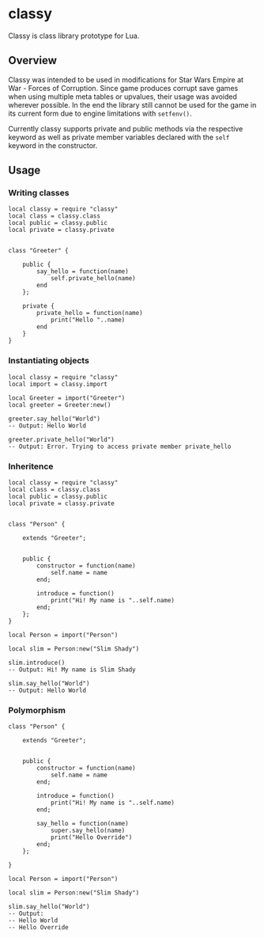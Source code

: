 # classy

Classy is class library prototype for Lua.

## Overview

Classy was intended to be used in modifications for Star Wars Empire at War - Forces of Corruption. Since game produces corrupt save games when using multiple meta tables or upvalues, their usage was avoided wherever possible. In the end the library still cannot be used for the game in its current form due to engine limitations with `setfenv()`.

Currently classy supports private and public methods via the respective keyword as well as private member variables declared with the `self` keyword in the constructor.

## Usage

### Writing classes

```
local classy = require "classy"
local class = classy.class
local public = classy.public
local private = classy.private


class "Greeter" {

    public {
        say_hello = function(name)
            self.private_hello(name)
        end
    };

    private {
        private_hello = function(name)
            print("Hello "..name)
        end
    }
}
```

### Instantiating objects

```
local classy = require "classy"
local import = classy.import

local Greeter = import("Greeter")
local greeter = Greeter:new()

greeter.say_hello("World")
-- Output: Hello World

greeter.private_hello("World")
-- Output: Error. Trying to access private member private_hello
```

### Inheritence

```
local classy = require "classy"
local class = classy.class
local public = classy.public
local private = classy.private


class "Person" {

    extends "Greeter";


    public {
        constructor = function(name)
            self.name = name
        end;

        introduce = function()
            print("Hi! My name is "..self.name)
        end;
    };
}

local Person = import("Person")

local slim = Person:new("Slim Shady")

slim.introduce()
-- Output: Hi! My name is Slim Shady

slim.say_hello("World")
-- Output: Hello World
```

### Polymorphism

```
class "Person" {

    extends "Greeter";


    public {
        constructor = function(name)
            self.name = name
        end;

        introduce = function()
            print("Hi! My name is "..self.name)
        end;

        say_hello = function(name)
            super.say_hello(name)
            print("Hello Override")
        end;
    };

}

local Person = import("Person")

local slim = Person:new("Slim Shady")

slim.say_hello("World")
-- Output: 
-- Hello World
-- Hello Override

```